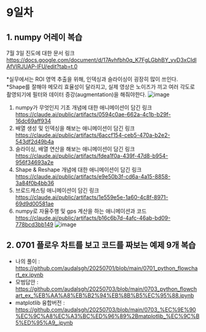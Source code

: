 # 9일차

## 1. numpy 어레이 복습
7월 3일 진도에 대한 문서 링크<br>
https://docs.google.com/document/d/17Avhfbh0q_K7FgLGbhBY_yvD3xCIdlAfVIRJUAP-lFU/edit?tab=t.0

*실무에서는 ROI 영역 추출을 위해, 인덱싱과 슬라이싱이 굉장히 많이 쓰인다.<br>
*Shape를 잘해야 메모리 효율성이 달라지고, 실제 영상은 노이즈가 끼고 여러 각도로 촬영되기에 필터와 데이터 증강(augmentation)을 해줘야한다. 
![image](https://github.com/user-attachments/assets/73cb4d2f-32ce-4156-bf55-ec371adfd7e2)

1. numpy가 무엇인지 기초 개념에 대한 애니메이션이 담긴 링크<br>
https://claude.ai/public/artifacts/0594c0ae-662a-4c1b-b29f-16dc69aff934
2. 배열 생성 및 인덱싱을 해보는 애니메이션이 담긴 링크<br>
https://claude.ai/public/artifacts/6accf154-ceb5-470a-b2e2-543df2d49b4a
3. 슬라이싱, 배열 연산을 해보는 애니메이션이 담긴 링크<br>
https://claude.ai/public/artifacts/fdea1f0a-439f-47d8-b954-956f34693a2e
4. Shape & Reshape 개념에 대한 애니메이션이 담긴 링크<br>
https://claude.ai/public/artifacts/e9e50b3f-cd6a-4a15-8858-3a84f0b4bb36
5. 브로드캐스팅 애니메이션이 담긴 링크<br>
https://claude.ai/public/artifacts/1e559e5e-1a60-4c8f-8971-69d9d00581ae
6. numpy로 자율주행 및 gps 계산을 하는 애니메이션과 코드<br>
https://claude.ai/public/artifacts/b16c6b7d-4afc-46ab-bd09-778bcd3bb149
![image](https://github.com/user-attachments/assets/a7c973d6-d4b9-429a-8b57-7e4baed004eb)

## 2. 0701 플로우 차트를 보고 코드를 짜보는 예제 9개 복습
- 나의 풀이 : https://github.com/audalsgh/20250701/blob/main/0701_python_flowchart_ex.ipynb
- 모범답안 : https://github.com/audalsgh/20250703/blob/main/0703_python_flowchart_ex_%EB%AA%A8%EB%B2%94%EB%8B%B5%EC%95%88.ipynb
- matplotlib 융합버전 : https://github.com/audalsgh/20250703/blob/main/0703_%EC%9E%90%EC%9C%A8%EC%A3%BC%ED%96%89%2Bmatplotlib_%EC%9C%B5%ED%95%A9_.ipynb
